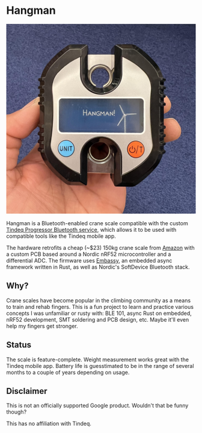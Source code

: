 # Hangman

<p align="center">
  <img src ="../../boards/proto1_0/assembled.jpg" width="600" alt="Assembled prototype P0.0 unit">
</p>

Hangman is a Bluetooth-enabled crane scale compatible with the custom [Tindeq Progressor Bluetooth service][API],
which allows it to be used with compatible tools like the Tindeq mobile app.

The hardware retrofits a cheap (~$23) 150kg crane scale from [Amazon][Amazon scale] with a custom
PCB based around a Nordic nRF52 microcontroller and a differential ADC. The firmware uses [Embassy][Embassy],
an embedded async framework written in Rust, as well as Nordic's SoftDevice Bluetooth stack.

## Why?

Crane scales have become popular in the climbing community as a means to train and rehab fingers.
This is a fun project to learn and practice various concepts I was unfamiliar or rusty with: BLE
101, async Rust on embedded, nRF52 development, SMT soldering and PCB design, etc. Maybe it'll even
help my fingers get stronger.

## Status

The scale is feature-complete. Weight measurement works great with the Tindeq mobile app. Battery
life is guesstimated to be in the range of several months to a couple of years depending on usage.

## Disclaimer

This is not an officially supported Google product. Wouldn't that be funny though?

This has no affiliation with Tindeq.

[Amazon scale]: https://www.amazon.com/dp/B07MTFXSJW
[API]: https://tindeq.com/progressor_api/
[Embassy]: https://embassy.dev/
